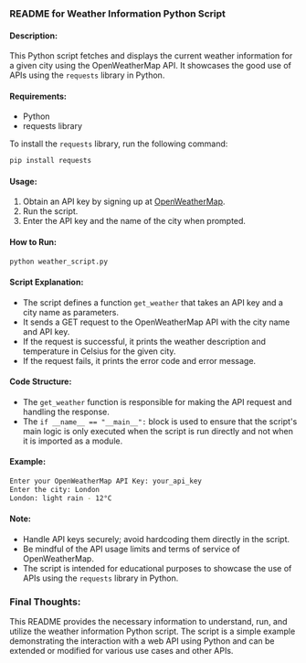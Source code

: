 ### README for Weather Information Python Script

#### Description:
This Python script fetches and displays the current weather information for a given city using the OpenWeatherMap API. It showcases the good use of APIs using the `requests` library in Python.

#### Requirements:
- Python
- requests library

To install the `requests` library, run the following command:
```sh
pip install requests
```

#### Usage:
1. Obtain an API key by signing up at [OpenWeatherMap](https://openweathermap.org/api).
2. Run the script.
3. Enter the API key and the name of the city when prompted.

#### How to Run:
```sh
python weather_script.py
```

#### Script Explanation:
- The script defines a function `get_weather` that takes an API key and a city name as parameters.
- It sends a GET request to the OpenWeatherMap API with the city name and API key.
- If the request is successful, it prints the weather description and temperature in Celsius for the given city.
- If the request fails, it prints the error code and error message.

#### Code Structure:
- The `get_weather` function is responsible for making the API request and handling the response.
- The `if __name__ == "__main__":` block is used to ensure that the script's main logic is only executed when the script is run directly and not when it is imported as a module.

#### Example:
```sh
Enter your OpenWeatherMap API Key: your_api_key
Enter the city: London
London: light rain - 12°C
```

#### Note:
- Handle API keys securely; avoid hardcoding them directly in the script.
- Be mindful of the API usage limits and terms of service of OpenWeatherMap.
- The script is intended for educational purposes to showcase the use of APIs using the `requests` library in Python.

### Final Thoughts:
This README provides the necessary information to understand, run, and utilize the weather information Python script. The script is a simple example demonstrating the interaction with a web API using Python and can be extended or modified for various use cases and other APIs.
